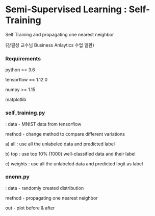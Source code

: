 # Semi-Supervised Learning : Self-Training

Self Training and propagating one nearest neighbor

(강필성 교수님 Business Anlaytics 수업 일환)


### Requirements

python == 3.6

tensorflow == 1.12.0

numpy >= 1.15

matplotlib


### self_training.py 
: data - MNIST data from tensorflow 

method - change method to compare different variations

a) all : use all the unlabeled data and predicted label

b) top : use top 10% (1000) well-classified data and their label

c) weights : use all the unlabeled data and predicted logit as label


### onenn.py

: data - randomly created distribution

method - propagating one nearest neighbor

out - plot before & after
